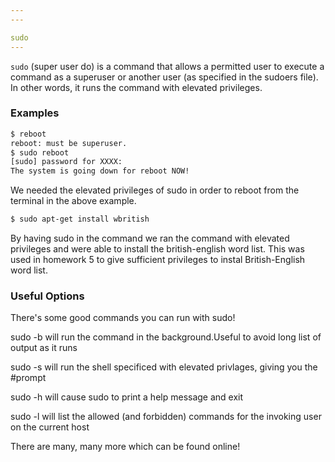 ```yaml
---
---

sudo
---
```


<!--more-->

`sudo` (super user do) is a command that allows a permitted user to execute a command as a superuser or another user (as specified in the sudoers file). In other words, it runs the command with elevated privileges. 

### Examples

~~~ bash
$ reboot
reboot: must be superuser.
$ sudo reboot
[sudo] password for XXXX:
The system is going down for reboot NOW!
~~~

We needed the elevated privileges of sudo in order to reboot from the terminal in the above example.

~~~ bash
$ sudo apt-get install wbritish
~~~

By having sudo in the command we ran the command with elevated privileges and were able to install the british-english word list. This was used in homework 5 to give sufficient privileges to instal British-English word list.

### Useful Options 
There's some good commands you can run with sudo!

sudo -b will run the command in the background.Useful to avoid long list of output as it runs

sudo -s will run the shell specificed with elevated privlages, giving you the #prompt

sudo -h will cause sudo to print a help message and exit

sudo -l will list the allowed (and forbidden) commands for the invoking user on the current host

There are many, many more which can be found online!



